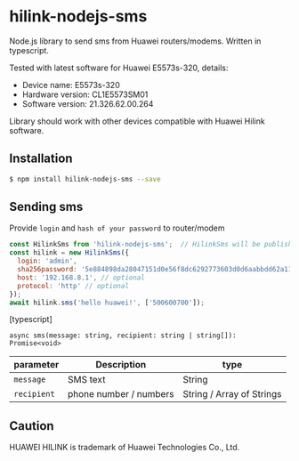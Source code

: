 # hilink-nodejs-sms
Node.js library to send sms from Huawei routers/modems. Written in typescript.

Tested with latest software for Huawei E5573s-320, details:

* Device name:		E5573s-320
* Hardware version:	CL1E5573SM01
* Software version:	21.326.62.00.264

Library should work with other devices compatible with Huawei Hilink software.

## Installation

```sh
$ npm install hilink-nodejs-sms --save
```

## Sending sms

Provide `login` and `hash of your password` to router/modem
```js
const HilinkSms from 'hilink-nodejs-sms';  // HilinkSms will be publish to the NPM soon!
const hilink = new HilinkSms({
  login: 'admin',
  sha256password: '5e884898da28047151d0e56f8dc6292773603d0d6aabbdd62a11ef721d1542d8', // sha256('password')
  host: '192.168.8.1', // optional
  protocol: 'http' // optional
});
await hilink.sms('hello huawei!', ['500600700']);

```

[typescript]

`async sms(message: string, recipient: string | string[]): Promise<void>`

parameter | Description | type
--- | --- | ---
`message` | SMS text | String
`recipient` | phone number / numbers | String / Array of Strings


## Caution

HUAWEI HILINK is trademark of Huawei Technologies Co., Ltd.
